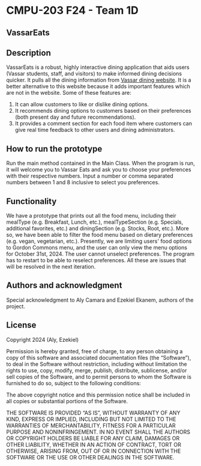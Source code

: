 # CMPU-203 F24 - Team 1D

## VassarEats

## Description
VassarEats is a robust, highly interactive dining application that aids users (Vassar students, staff, and visitors) to
make informed dining decisions quicker. It pulls all the dining information from [Vassar dining website](https://vassar.cafebonappetit.com/).
It is a better alternative to this website because it adds important features which are not in the website. Some of these
features are:

1. It can allow customers to like or dislike dining options.
2. It recommends dining options to customers based on their preferences (both present day and future recommendations).
3. It provides a comment section for each food item where customers can give real time feedback to other users and dining
administrators.

## How to run the prototype
Run the main method contained in the Main Class. When the program is run, it will welcome you to Vassar Eats and ask you to choose your preferences with their respective numbers. Input
a number or comma separated numbers between 1 and 8 inclusive to select you preferences.

## Functionality
We have a prototype that prints out all the food menu, including their mealType (e.g. Breakfast, Lunch, etc.),
mealTypeSection (e.g. Specials, additional favorites, etc.) and diningSection (e.g. Stocks, Root, etc.). More so, we have been 
able to filter the food menu based on dietary preferences (e.g. vegan, vegetarian, etc.). Presently, we are limiting users'
food options to Gordon Commons menu, and the user can only view the menu options for October 31st, 2024. The user cannot 
unselect preferences. The program has to restart to be able to reselect preferences. All these are issues that will be 
resolved in the next iteration.

## Authors and acknowledgment
Special acknowledgment to Aly Camara and Ezekiel Ekanem, authors of the project.

## License
Copyright 2024 (Aly, Ezekiel)

Permission is hereby granted, free of charge, to any person obtaining a copy of this software and associated documentation files (the “Software”), to deal in the Software without restriction, including without limitation the rights to use, copy, modify, merge, publish, distribute, sublicense, and/or sell copies of the Software, and to permit persons to whom the Software is furnished to do so, subject to the following conditions:

The above copyright notice and this permission notice shall be included in all copies or substantial portions of the Software.

THE SOFTWARE IS PROVIDED “AS IS”, WITHOUT WARRANTY OF ANY KIND, EXPRESS OR IMPLIED, INCLUDING BUT NOT LIMITED TO THE WARRANTIES OF MERCHANTABILITY, FITNESS FOR A PARTICULAR PURPOSE AND NONINFRINGEMENT. IN NO EVENT SHALL THE AUTHORS OR COPYRIGHT HOLDERS BE LIABLE FOR ANY CLAIM, DAMAGES OR OTHER LIABILITY, WHETHER IN AN ACTION OF CONTRACT, TORT OR OTHERWISE, ARISING FROM, OUT OF OR IN CONNECTION WITH THE SOFTWARE OR THE USE OR OTHER DEALINGS IN THE SOFTWARE.